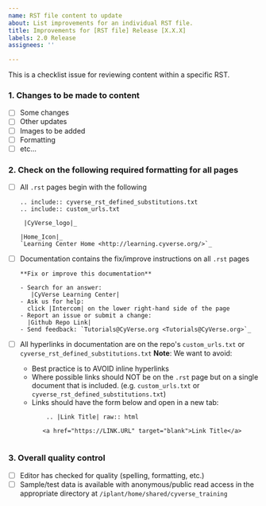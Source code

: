 ```yaml
---
name: RST file content to update
about: List improvements for an individual RST file.
title: Improvements for [RST file] Release [X.X.X]
labels: 2.0 Release
assignees: ''

---
```


This is a checklist issue for reviewing content within a specific RST.

### 1. Changes to be made to content

- [ ] Some changes
- [ ] Other updates
- [ ] Images to be added
- [ ] Formatting 
- [ ] etc...

### 2. Check on the following required formatting for all pages

- [ ] All `.rst` pages begin with the following
    ````
    .. include:: cyverse_rst_defined_substitutions.txt
    .. include:: custom_urls.txt

     |CyVerse_logo|_

    |Home_Icon|_
    `Learning Center Home <http://learning.cyverse.org/>`_
    ````

- [ ]  Documentation contains the fix/improve instructions on all `.rst` pages
    ````
    **Fix or improve this documentation**

    - Search for an answer:
       |CyVerse Learning Center|
    - Ask us for help:
      click |Intercom| on the lower right-hand side of the page
    - Report an issue or submit a change:
      |Github Repo Link|
    - Send feedback: `Tutorials@CyVerse.org <Tutorials@CyVerse.org>`_
    ````

- [ ] All hyperlinks in documentation are on the repo's `custom_urls.txt` or `cyverse_rst_defined_substitutions.txt`
 **Note**:  We want to avoid:
    -  Best practice is to AVOID inline hyperlinks
    -  Where possible links should NOT be on the `.rst` page but on a single
        document that is included. (e.g. `custom_urls.txt` or `cyverse_rst_defined_substitutions.txt`)
    - Links should have the form below and open in a new tab:
        ````
            .. |Link Title| raw:: html

           <a href="https://LINK.URL" target="blank">Link Title</a>


### 3. Overall quality control 

- [ ] Editor has checked for quality (spelling, formatting, etc.)
- [ ] Sample/test data is available with anonymous/public read access
      in the appropriate directory at `/iplant/home/shared/cyverse_training`
